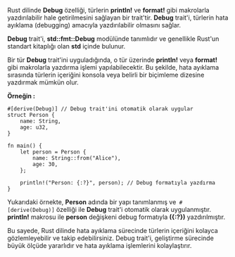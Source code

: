 
Rust dilinde **Debug** özelliği, türlerin **println!** ve **format!** gibi makrolarla yazdırılabilir hale getirilmesini sağlayan bir trait'tir. **Debug** trait'i, türlerin hata ayıklama (debugging) amacıyla yazdırılabilir olmasını sağlar.

**Debug** trait'i, **std::fmt::Debug** modülünde tanımlıdır ve genellikle Rust'un standart kitaplığı olan **std** içinde bulunur.

Bir tür **Debug** trait'ini uyguladığında, o tür üzerinde **println!** veya **format!** gibi makrolarla yazdırma işlemi yapılabilecektir. Bu şekilde, hata ayıklama sırasında türlerin içeriğini konsola veya belirli bir biçimleme dizesine yazdırmak mümkün olur.

**Örneğin :**

```
#[derive(Debug)] // Debug trait'ini otomatik olarak uygular
struct Person {
    name: String,
    age: u32,
}

fn main() {
    let person = Person {
        name: String::from("Alice"),
        age: 30,
    };

    println!("Person: {:?}", person); // Debug formatıyla yazdırma
}
```

Yukarıdaki örnekte, **Person** adında bir yapı tanımlanmış ve` #[derive(Debug)]` özelliği ile **Debug** trait'i otomatik olarak uygulanmıştır. **println!** makrosu ile **person** değişkeni debug formatıyla **({:?})** yazdırılmıştır.


Bu sayede, Rust dilinde hata ayıklama sürecinde türlerin içeriğini kolayca gözlemleyebilir ve takip edebilirsiniz. Debug trait'i, geliştirme sürecinde büyük ölçüde yararlıdır ve hata ayıklama işlemlerini kolaylaştırır.
